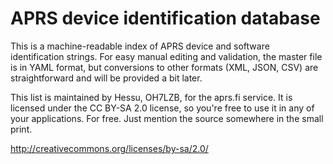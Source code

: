 
APRS device identification database
======================================

This is a machine-readable index of APRS device and software identification
strings.  For easy manual editing and validation, the master file is in YAML
format, but conversions to other formats (XML, JSON, CSV) are
straightforward and will be provided a bit later.

This list is maintained by Hessu, OH7LZB, for the aprs.fi service.  It is
licensed under the CC BY-SA 2.0 license, so you're free to use it in any of
your applications.  For free.  Just mention the source somewhere in the
small print.

http://creativecommons.org/licenses/by-sa/2.0/


